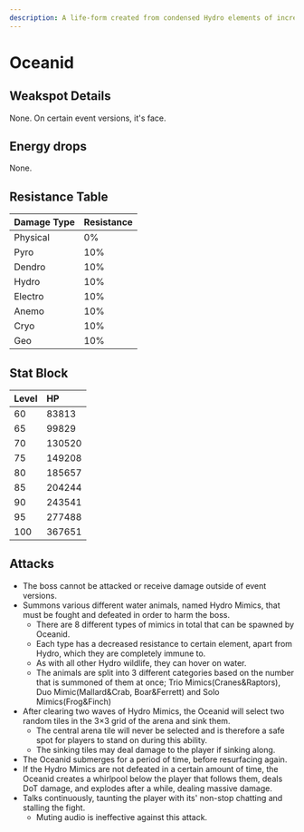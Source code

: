 ```yaml
---
description: A life-form created from condensed Hydro elements of incredible purity. Often attached to bodies of water.It is said that as water bodies become purer, the Hydro elements within grow more abundant, causing the Oceanids to grow more powerful. It is also said by some that Oceanids were once sea creatures from a home far away who carried the fragments of a long-dead god to the many corners of this world. Perhaps they did this so that the love their god held for this world could be spread through the waters to all the land...
---
```


# Oceanid


## Weakspot Details

None. On certain event versions, it's face.

## Energy drops

None.

## Resistance Table

| Damage Type | Resistance |
| :--- | :--- |
| Physical | 0% |
| Pyro | 10% |
| Dendro | 10% |
| Hydro | 10% |
| Electro | 10% |
| Anemo | 10% |
| Cryo | 10% |
| Geo | 10% |

## Stat Block

| Level | HP |
| :--- | :--- |
| 60 | 83813 |
| 65 | 99829 |
| 70 | 130520 |
| 75 | 149208 |
| 80 | 185657 |
| 85 | 204244 |
| 90 | 243541 |
| 95 | 277488 |
| 100 | 367651 |

## Attacks

* The boss cannot be attacked or receive damage outside of event versions.
* Summons various different water animals, named Hydro Mimics, that must be fought and defeated in order to harm the boss.
  * There are 8 different types of mimics in total that can be spawned by Oceanid. 
  * Each type has a decreased resistance to certain element, apart from Hydro, which they are completely immune to. 
  * As with all other Hydro wildlife, they can hover on water.
  * The animals are split into 3 different categories based on the number that is summoned of them at once; Trio Mimics(Cranes&Raptors), Duo Mimic(Mallard&Crab, Boar&Ferrett) and Solo Mimics(Frog&Finch)
* After clearing two waves of Hydro Mimics, the Oceanid will select two random tiles in the 3×3 grid of the arena and sink them. 
  * The central arena tile will never be selected and is therefore a safe spot for players to stand on during this ability.
  * The sinking tiles may deal damage to the player if sinking along.
* The Oceanid submerges for a period of time, before resurfacing again.
* If the Hydro Mimics are not defeated in a certain amount of time, the Oceanid creates a whirlpool below the player that follows them, deals DoT damage, and explodes after a while, dealing massive damage.
* Talks continuously, taunting the player with its' non-stop chatting and stalling the fight.
  * Muting audio is ineffective against this attack.
